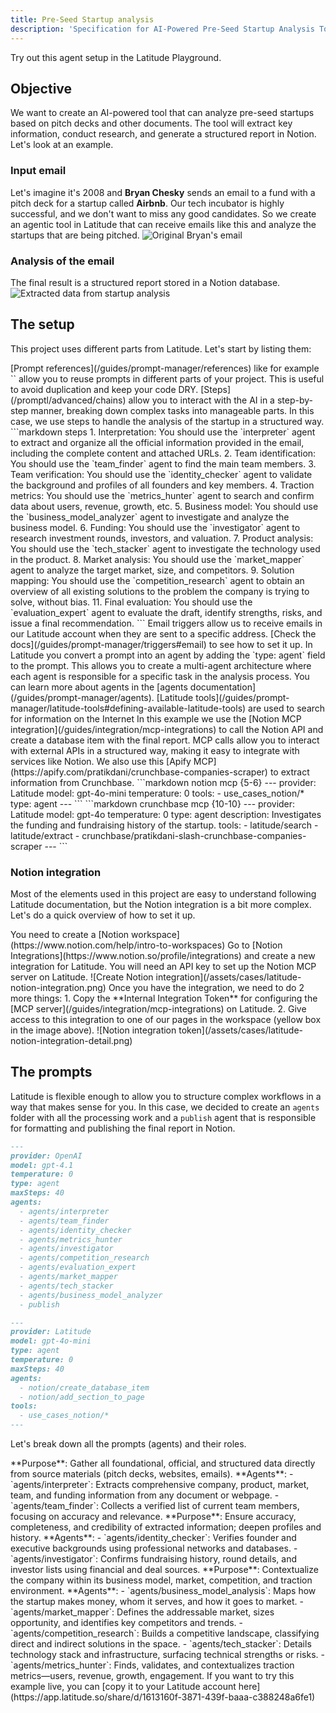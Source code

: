 ```yaml
---
title: Pre-Seed Startup analysis
description: 'Specification for AI-Powered Pre-Seed Startup Analysis Tool using Latitude'
---
```


<Card
title="Live example"
href="https://app.latitude.so/share/d/1613160f-3871-439f-baaa-c388248a6fe1"
arrow="true"
cta="Copy to your Latitude">
Try out this agent setup in the Latitude Playground.
</Card>

## Objective

We want to create an AI-powered tool that can analyze pre-seed startups based on pitch decks and other documents. The tool will extract key information, conduct research, and generate a structured report in Notion.
Let's look at an example.

### Input email

Let's imagine it's 2008 and **Bryan Chesky** sends an email to a fund with a pitch deck for a startup called **Airbnb**. Our tech incubator is highly successful, and we don't want to miss any good candidates. So we create an agentic tool in
Latitude that can receive emails like this and analyze the startups that are being pitched.
<Expandable title="Original Bryan's email">
![Original Bryan's email](/assets/cases/pitch-mail-bryan-chesky.png)
</Expandable>

### Analysis of the email

The final result is a structured report stored in a Notion database.
<Expandable title="Extracted data from Bryan's email">
![Extracted data from startup analysis](/assets/cases/startup-analysis-notion.png)
</Expandable>

## The setup
This project uses different parts from Latitude. Let's start by listing them:

<Expandable title="Prompt references">
  [Prompt references](/guides/prompt-manager/references) like for example `<prompt path="section_example" />` allow you to reuse prompts in different parts of your project. This is useful to avoid duplication and keep your code DRY.
</Expandable>
<Expandable title="Steps">
  [Steps](/promptl/advanced/chains) allow you to interact with the AI in a step-by-step manner, breaking down complex tasks into manageable parts. In this case, we use steps to handle the analysis of the startup in a structured way.
  ```markdown steps
<step agents={{ ["agents/interpreter"] }}>
  1. Interpretation:
  You should use the `interpreter` agent to extract and organize all the official information provided in the email, including the complete content and attached URLs.
</step>
<step agents={{ ["agents/team_finder"] }}>
  2. Team identification:
  You should use the `team_finder` agent to find the main team members.
</step>
<step agents={{ ["agents/identity_checker"] }}>
  3. Team verification:
  You should use the `identity_checker` agent to validate the background and profiles of all founders and key members.
</step>
<step agents={{ ["agents/metrics_hunter"] }}>
  4. Traction metrics:
  You should use the `metrics_hunter` agent to search and confirm data about users, revenue, growth, etc.
</step>
<step agents={{ ["agents/business_model_analyzer"] }}>
  5. Business model:
  You should use the `business_model_analyzer` agent to investigate and analyze the business model.
</step>
<step agents={{ ["agents/investigator"] }}>
  6. Funding:
  You should use the `investigator` agent to research investment rounds, investors, and valuation.
</step>
<step agents={{ ["agents/tech_stacker"] }}>
  7. Product analysis:
  You should use the `tech_stacker` agent to investigate the technology used in the product.
</step>
<step agents={{ ["agents/market_mapper"] }}>
  8. Market analysis:
  You should use the `market_mapper` agent to analyze the target market, size, and competitors.
</step>
<step agents={{ ["agents/competition_research"] }}>
  9. Solution mapping:
  You should use the `competition_research` agent to obtain an overview of all existing solutions to the problem the company is trying to solve, without bias.
</step>
<step agents={{ ["agents/evaluation_expert"] }}>
  11. Final evaluation:
  You should use the `evaluation_expert` agent to evaluate the draft, identify strengths, risks, and issue a final recommendation.
</step>
 ```
</Expandable>
<Expandable title="Email triggers">
  Email triggers allow us to receive emails in our Latitude account when they are sent to a specific address.
[Check the docs](/guides/prompt-manager/triggers#email) to see how to set it up.
</Expandable>
<Expandable title="Agents">
  In Latitude you convert a prompt into an agent by adding the `type: agent` field to the prompt. This allows you to create a multi-agent architecture where each agent is responsible for a specific task in the analysis process. You can learn more about agents in the [agents documentation](/guides/prompt-manager/agents).
</Expandable>
<Expandable title="Latitude tools">
  [Latitude tools](/guides/prompt-manager/latitude-tools#defining-available-latitude-tools) are used to search for information on the Internet
</Expandable>
<Expandable title="MCP calls">
  In this example we use the [Notion MCP integration](/guides/integration/mcp-integrations) to call the Notion API and create a database item with the final report. MCP calls allow you to interact with external APIs in a structured way, making it easy to integrate with services like Notion.
  We also use this [Apify MCP](https://apify.com/pratikdani/crunchbase-companies-scraper) to extract information from Crunchbase.
<CodeGroup>
```markdown notion mcp {5-6}
---
provider: Latitude
model: gpt-4o-mini
temperature: 0
tools:
  - use_cases_notion/*
type: agent
---
```
```markdown crunchbase mcp {10-10}
---
provider: Latitude
model: gpt-4o
temperature: 0
type: agent
description: Investigates the funding and fundraising history of the startup.
tools:
  - latitude/search
  - latitude/extract
  - crunchbase/pratikdani-slash-crunchbase-companies-scraper
---
```
</CodeGroup>
</Expandable>

### Notion integration
Most of the elements used in this project are easy to understand following
Latitude documentation, but the Notion integration is a bit more complex. Let's
do a quick overview of how to set it up.

<Steps>
  <Step>You need to create a [Notion workspace](https://www.notion.com/help/intro-to-workspaces)</Step>
<Step>
  Go to [Notion Integrations](https://www.notion.so/profile/integrations) and
create a new integration for Latitude. You will need an API key to set up the Notion
MCP server on Latitude.
<Expandable title="Create integration">
![Create Notion integration](/assets/cases/latitude-notion-integration.png)
</Expandable>
</Step>
<Step>
Once you have the integration, we need to do 2 more things:
1. Copy the **Internal Integration Token** for configuring the [MCP server](/guides/integration/mcp-integrations) on Latitude.
2. Give access to this integration to one of our pages in the workspace (yellow box in the image above).
<Expandable title="Copy Integration token">
![Notion integration token](/assets/cases/latitude-notion-integration-detail.png)
</Expandable>
</Step>
</Steps>

## The prompts
Latitude is flexible enough to allow you to structure complex workflows in a way that
makes sense for you. In this case, we decided to create an `agents` folder with
all the processing work and a `publish` agent that is responsible for
formatting and publishing the final report in Notion.
<CodeGroup>
```markdown main {8-17}
---
provider: OpenAI
model: gpt-4.1
temperature: 0
type: agent
maxSteps: 40
agents:
  - agents/interpreter
  - agents/team_finder
  - agents/identity_checker
  - agents/metrics_hunter
  - agents/investigator
  - agents/competition_research
  - agents/evaluation_expert
  - agents/market_mapper
  - agents/tech_stacker
  - agents/business_model_analyzer
  - publish
```
```markdown publish {8-9}
---
provider: Latitude
model: gpt-4o-mini
type: agent
temperature: 0
maxSteps: 40
agents:
  - notion/create_database_item
  - notion/add_section_to_page
tools:
  - use_cases_notion/*
---
```
</CodeGroup>

Let's break down all the prompts (agents) and their roles.

<AccordionGroup>
<Accordion title="Data extraction">
**Purpose**: Gather all foundational, official, and structured data directly from source materials (pitch decks, websites, emails).
**Agents**:
  - `agents/interpreter`: Extracts comprehensive company, product, market, team, and funding information from any document or webpage.
  - `agents/team_finder`: Collects a verified list of current team members, focusing on accuracy and relevance.
</Accordion>
<Accordion title="Validation & Enrichment">
**Purpose**: Ensure accuracy, completeness, and credibility of extracted information; deepen profiles and history.
**Agents**:
  - `agents/identity_checker`: Verifies founder and executive backgrounds using professional networks and databases.
  - `agents/investigator`: Confirms fundraising history, round details, and investor lists using financial and deal sources.
</Accordion>
<Accordion title="Market & Business Analysis">
**Purpose**: Contextualize the company within its business model, market, competition, and traction environment.
**Agents**:
  - `agents/business_model_analysis`: Maps how the startup makes money, whom it serves, and how it goes to market.
  - `agents/market_mapper`: Defines the addressable market, sizes opportunity, and identifies key competitors and trends.
  - `agents/competition_research`: Builds a competitive landscape, classifying direct and indirect solutions in the space.
  - `agents/tech_stacker`: Details technology stack and infrastructure, surfacing technical strengths or risks.
  - `agents/metrics_hunter`: Finds, validates, and contextualizes traction metrics—users, revenue, growth, engagement.
</Accordion>
</AccordionGroup>
<Note>If you want to try this example live, you can [copy it to
your Latitude account here](https://app.latitude.so/share/d/1613160f-3871-439f-baaa-c388248a6fe1)</Note>
